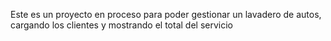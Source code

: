 Este es un proyecto en proceso para poder gestionar un lavadero de autos, cargando los clientes y mostrando el total del servicio
